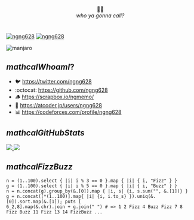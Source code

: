
<div align="center">

👻👻<br>
*who ya gonna call?*

</div>

#

[![ngng628](https://img.shields.io/endpoint?url=https%3A%2F%2Fatcoder-badges.now.sh%2Fapi%2Fatcoder%2Fjson%2Fngng628)](https://atcoder.jp/users/ngng628)
[![ngng628](https://img.shields.io/endpoint?url=https%3A%2F%2Fatcoder-badges.now.sh%2Fapi%2Fcodeforces%2Fjson%2Fngng628)](https://codeforces.com/profile/ngng628)

![manjaro](https://img.shields.io/badge/manjaro-35BF5C?style=for-the-badge&logo=manjaro&logoColor=white)

## $mathcal{Who am I?}$

- 🐦 https://twitter.com/ngng628
- :octocat: https://github.com/ngng628
- 🪵 https://scrapbox.io/ngmemo/
- 🏇 https://atcoder.jp/users/ngng628
- 📊 https://codeforces.com/profile/ngng628

## $mathcal{GitHub Stats}$

<a href="https://github.com/anuraghazra/github-readme-stats">
  <img src="https://github-readme-stats.vercel.app/api?username=ngng628&count_private=true&show_icons=true&theme=dracula&bg_color=00000000&hide_border=true" />
</a>

<a href="https://github.com/anuraghazra/github-readme-stats">
  <img src="https://github-readme-stats.vercel.app/api/top-langs/?username=ngng628&layout=compact&langs_count=10&theme=dracula&bg_color=00000000&hide_border=true" />
</a>

## $mathcal{Fizz Buzz}$

```cr
n = (1..100).select { |i| i % 3 == 0 }.map { |i| { i, "Fizz" } }
g = (1..100).select { |i| i % 5 == 0 }.map { |i| { i, "Buzz" } }
n = n.concat(g).group_by(&.[0]).map { |i, s| {i, s.sum("", &.[1])} }
g = n.concat([*(1..100)].map{ |i| {i, i.to_s} }).uniq(&.[0]).sort.map(&.[1]); puts [
6_2,8].map(&.chr).join + g.join(" ") # => 1 2 Fizz 4 Buzz Fizz 7 8 Fizz Buzz 11 Fizz 13 14 FizzBuzz ...
```

